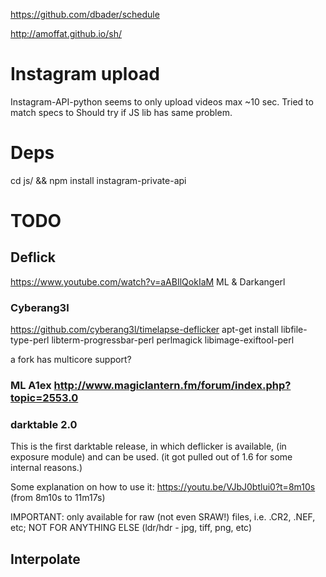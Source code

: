 https://github.com/dbader/schedule

http://amoffat.github.io/sh/


# Instagram upload
Instagram-API-python seems to only upload videos max ~10 sec.
Tried to match specs to 
Should try if JS lib has same problem.


# Deps
cd js/ && npm install instagram-private-api


# TODO
## Deflick
https://www.youtube.com/watch?v=aABIlQokIaM ML & Darkangerl
### Cyberang3l
https://github.com/cyberang3l/timelapse-deflicker
apt-get install libfile-type-perl libterm-progressbar-perl perlmagick libimage-exiftool-perl

a fork has multicore support?
### ML A1ex http://www.magiclantern.fm/forum/index.php?topic=2553.0
### darktable 2.0
This is the first darktable release, in which deflicker is available, (in exposure module) and can be used.
(it got pulled out of 1.6 for some internal reasons.)

Some explanation on how to use it:
https://youtu.be/VJbJ0btlui0?t=8m10s  (from 8m10s to 11m17s)

IMPORTANT: only available for raw (not even SRAW!) files, i.e. .CR2, .NEF, etc; NOT FOR ANYTHING ELSE (ldr/hdr - jpg, tiff, png, etc)


## Interpolate
